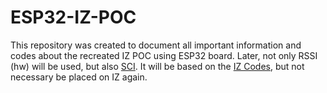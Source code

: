 # ESP32-IZ-POC
This repository was created to document all important information and codes about the recreated IZ POC using ESP32 board. Later, not only RSSI (hw) will be used, but also [SCI](https://github.com/espressif/esp-csi). It will be based on the [IZ Codes](https://github.com/Rafaelatff/IZ-codes), but not necessary be placed on IZ again. 
